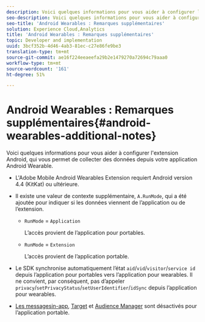 ```yaml
---
description: Voici quelques informations pour vous aider à configurer l'extension Android, qui vous permet de collecter des données depuis votre application Android Wearable.
seo-description: Voici quelques informations pour vous aider à configurer l'extension Android, qui vous permet de collecter des données depuis votre application Android Wearable.
seo-title: 'Android Wearables : Remarques supplémentaires'
solution: Experience Cloud,Analytics
title: 'Android Wearables : Remarques supplémentaires'
topic: Developer and implementation
uuid: 3bcf352b-4d46-4ab3-81ec-c27e86fe9be3
translation-type: tm+mt
source-git-commit: ae16f224eeaeefa29b2e1479270a72694c79aaa0
workflow-type: tm+mt
source-wordcount: '161'
ht-degree: 51%

---
```



# Android Wearables : Remarques supplémentaires{#android-wearables-additional-notes}

Voici quelques informations pour vous aider à configurer l&#39;extension Android, qui vous permet de collecter des données depuis votre application Android Wearable.

* L&#39;Adobe Mobile Android Wearables Extension requiert Android version 4.4 (KitKat) ou ultérieure.
* Il existe une valeur de contexte supplémentaire, `A.RunMode`, qui a été ajoutée pour indiquer si les données viennent de l’application ou de l’extension.

   * `RunMode` = `Application`

      L’accès provient de l’application pour portables.

   * `RunMode` = `Extension`

      L’accès provient de l’application portable.

* Le SDK synchronise automatiquement l’état `aid`/`vid`/`visitor`/`service id` depuis l’application pour portables vers l’application pour wearables. Il ne convient, par conséquent, pas d’appeler `privacy`/`setPrivacyStatus`/`setUserIdentifier`/`idSync` depuis l’application pour wearables.
* [Les messagesin-app](/help/android/messaging-main/messaging/messaging.md), [Target](/help/android/target-main/target.md) et [Audience Manager](/help/android/audience-manager/audiencemgmt.md) sont désactivés pour l’application portable.

